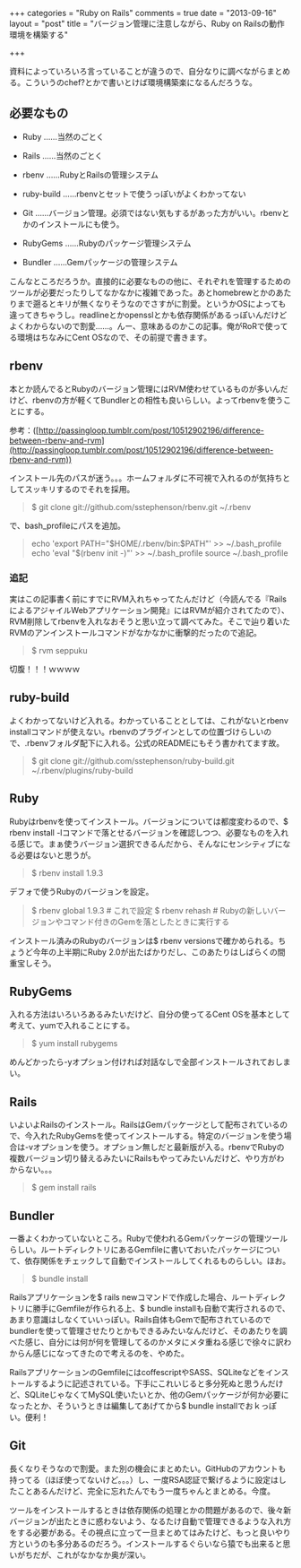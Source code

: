 +++
categories = "Ruby on Rails"
comments = true
date = "2013-09-16"
layout = "post"
title = "バージョン管理に注意しながら、Ruby on Railsの動作環境を構築する"

+++

資料によっていろいろ言っていることが違うので、自分なりに調べながらまとめる。こういうのchef?とかで書いとけば環境構築楽になるんだろうな。

## 必要なもの


* Ruby ……当然のごとく
* Rails ……当然のごとく


* rbenv ……RubyとRailsの管理システム
* ruby-build ……rbenvとセットで使うっぽいがよくわかってない


* Git ……バージョン管理。必須ではない気もするがあった方がいい。rbenvとかのインストールにも使う。
* RubyGems ……Rubyのパッケージ管理システム


* Bundler ……Gemパッケージの管理システム





こんなところだろうか。直接的に必要なものの他に、それぞれを管理するためのツールが必要だったりしてなかなかに複雑であった。あとhomebrewとかのあたりまで遡るとキリが無くなりそうなのでさすがに割愛。というかOSによっても違ってきちゃうし。readlineとかopensslとかも依存関係があるっぽいんだけどよくわからないので割愛……。んー、意味あるのかこの記事。俺がRoRで使ってる環境はちなみにCent OSなので、その前提で書きます。

## rbenv

本とか読んでるとRubyのバージョン管理にはRVM使わせているものが多いんだけど、rbenvの方が軽くてBundlerとの相性も良いらしい。よってrbenvを使うことにする。

参考：([http://passingloop.tumblr.com/post/10512902196/difference-between-rbenv-and-rvm](http://passingloop.tumblr.com/post/10512902196/difference-between-rbenv-and-rvm))

インストール先のパスが迷う。。。ホームフォルダに不可視で入れるのが気持ちとしてスッキリするのでそれを採用。

<blockquote>$ git clone git://github.com/sstephenson/rbenv.git ~/.rbenv</blockquote>

で、bash_profileにパスを追加。

<blockquote>echo 'export PATH="$HOME/.rbenv/bin:$PATH"' >> ~/.bash_profile
echo 'eval "$(rbenv init -)"' >> ~/.bash_profile
source ~/.bash_profile</blockquote>

### 追記

実はこの記事書く前にすでにRVM入れちゃってたんだけど（今読んでる『RailsによるアジャイルWebアプリケーション開発』にはRVMが紹介されてたので）、RVM削除してrbenvを入れなおそうと思い立って調べてみた。そこで辿り着いたRVMのアンインストールコマンドがなかなかに衝撃的だったので追記。

<blockquote>$ rvm seppuku</blockquote>

切腹！！！ｗｗｗｗ

## ruby-build

よくわかってないけど入れる。わかっていることとしては、これがないとrbenv installコマンドが使えない。rbenvのプラグインとしての位置づけらしいので、.rbenvフォルダ配下に入れる。公式のREADMEにもそう書かれてます故。

<blockquote>$ git clone git://github.com/sstephenson/ruby-build.git ~/.rbenv/plugins/ruby-build</blockquote>

## Ruby

Rubyはrbenvを使ってインストール。バージョンについては都度変わるので、$ rbenv install -lコマンドで落とせるバージョンを確認しつつ、必要なものを入れる感じで。まぁ使うバージョン選択できるんだから、そんなにセンシティブになる必要はないと思うが。

<blockquote>$ rbenv install 1.9.3</blockquote>

デフォで使うRubyのバージョンを設定。

<blockquote>$ rbenv global 1.9.3 # これで設定
$ rbenv rehash # Rubyの新しいバージョンやコマンド付きのGemを落としたときに実行する</blockquote>

インストール済みのRubyのバージョンは$ rbenv versionsで確かめられる。ちょうど今年の上半期にRuby 2.0が出たばかりだし、このあたりはしばらくの間重宝しそう。

## RubyGems

入れる方法はいろいろあるみたいだけど、自分の使ってるCent OSを基本として考えて、yumで入れることにする。

<blockquote>$ yum install rubygems</blockquote>

めんどかったら-yオプション付ければ対話なしで全部インストールされておしまい。

## Rails

いよいよRailsのインストール。RailsはGemパッケージとして配布されているので、今入れたRubyGemsを使ってインストールする。特定のバージョンを使う場合は-vオプションを使う。オプション無しだと最新版が入る。rbenvでRubyの複数バージョン切り替えるみたいにRailsもやってみたいんだけど、やり方がわからない。。。

<blockquote>$ gem install rails</blockquote>

## Bundler

一番よくわかっていないところ。Rubyで使われるGemパッケージの管理ツールらしい。ルートディレクトリにあるGemfileに書いておいたパッケージについて、依存関係をチェックして自動でインストールしてくれるものらしい。ほお。

<blockquote>$ bundle install</blockquote>

Railsアプリケーションを$ rails newコマンドで作成した場合、ルートディレクトリに勝手にGemfileが作られる上、$ bundle installも自動で実行されるので、あまり意識はしなくていいっぽい。Rails自体もGemで配布されているのでbundlerを使って管理させたりとかもできるみたいなんだけど、そのあたりを調べた感じ、自分には何が何を管理してるのかメタにメタ重ねる感じで徐々に訳わからん感じになってきたので考えるのを、やめた。

RailsアプリケーションのGemfileにはcoffescriptやSASS、SQLiteなどをインストールするように記述されている。下手にこれいじると多分死ぬと思うんだけど、SQLiteじゃなくてMySQL使いたいとか、他のGemパッケージが何か必要になったとか、そういうときは編集してあげてから$ bundle installでおｋっぽい。便利！

## Git

長くなりそうなので割愛。また別の機会にまとめたい。GitHubのアカウントも持ってる（ほぼ使ってないけど。。。）し、一度RSA認証で繋げるように設定はしたことあるんだけど、完全に忘れたんでもう一度ちゃんとまとめる。今度。

ツールをインストールするときは依存関係の処理とかの問題があるので、後々新バージョンが出たときに惑わないよう、なるたけ自動で管理できるような入れ方をする必要がある。その視点に立って一旦まとめてはみたけど、もっと良いやり方というのも多分あるのだろう。インストールするぐらいなら猿でも出来ると思いがちだが、これがなかなか奥が深い。



